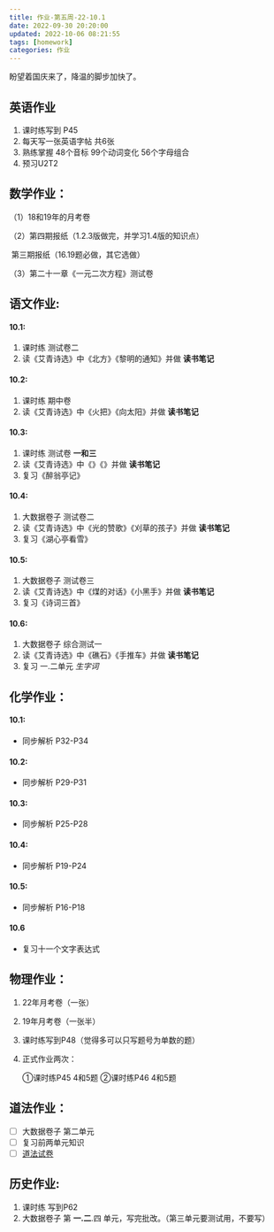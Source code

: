 ```yaml
---
title: 作业-第五周-22-10.1
date: 2022-09-30 20:20:00
updated: 2022-10-06 08:21:55
tags: [homework]
categories: 作业
---
```


盼望着国庆来了，降温的脚步加快了。
<!--more-->

## 英语作业

1. 课时练写到 P45 
2. 每天写一张英语字帖 共6张
3. 熟练掌握  48个音标  99个动词变化  56个字母组合
4. 预习U2T2

## 数学作业：

（1）18和19年的月考卷

（2）第四期报纸（1.2.3版做完，并学习1.4版的知识点）

​           第三期报纸（16.19题必做，其它选做） 

（3）第二十一章《一元二次方程》测试卷

## 语文作业:

#### 10.1:

1. 课时练 测试卷二
2. 读《艾青诗选》中《北方》《黎明的通知》并做 **读书笔记**

#### 10.2:

1. 课时练 期中卷
2. 读《艾青诗选》中《火把》《向太阳》并做 **读书笔记**

#### 10.3:

1. 课时练 测试卷 **一和三**
2. 读《艾青诗选》中《》《》并做 **读书笔记**
3. 复习《醉翁亭记》

#### 10.4:

1. 大数据卷子 测试卷二
2. 读《艾青诗选》中《光的赞歌》《刈草的孩子》并做 **读书笔记**
3. 复习《湖心亭看雪》

#### 10.5:

1. 大数据卷子 测试卷三
2. 读《艾青诗选》中《煤的对话》《小黑手》并做 **读书笔记**
3. 复习《诗词三首》

#### 10.6:

1. 大数据卷子 综合测试一
2. 读《艾青诗选》中《礁石》《手推车》并做 **读书笔记**
3. 复习 一.二单元 *生字词*

## 化学作业：

#### 10.1:

- 同步解析 P32-P34

#### 10.2:

- 同步解析 P29-P31

#### 10.3:

- 同步解析 P25-P28

#### 10.4:

- 同步解析 P19-P24

#### 10.5:

- 同步解析 P16-P18

#### 10.6

- 复习十一个文字表达式

## 物理作业：

1. 22年月考卷（一张）

2. 19年月考卷（一张半）

3. 课时练写到P48（觉得多可以只写题号为单数的题）

4. 正式作业两次：

   ①课时练P45 4和5题
   ②课时练P46 4和5题

## 道法作业：

- [ ] 大数据卷子 第二单元
- [ ] 复习前两单元知识
- [ ] [道法试卷][1]

## 历史作业:

1. 课时练 写到P62
2. 大数据卷子 第 **一.二**.四 单元，写完批改。（第三单元要测试用，不要写）


  [1]: https://www.123pan.com/s/99pKVv-zp23A
